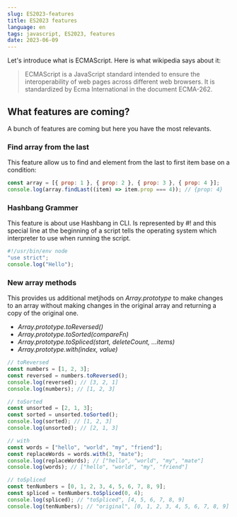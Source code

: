 ```yaml
---
slug: ES2023-features
title: ES2023 features
language: en
tags: javascript, ES2023, features
date: 2023-06-09
---
```


Let's introduce what is ECMAScript. Here is what wikipedia says about it:

> ECMAScript is a JavaScript standard intended to ensure the
> interoperability of web pages across different web browsers.
> It is standardized by Ecma International in the document ECMA-262.

## What features are coming?

A bunch of features are coming but here you have the most relevants.

### Find array from the last

This feature allow us to find and element from the last to first item base on a condition:

```javascript
const array = [{ prop: 1 }, { prop: 2 }, { prop: 3 }, { prop: 4 }];
console.log(array.findLast((item) => item.prop === 4)); // {prop: 4}
```

### Hashbang Grammer

This feature is about use Hashbang in CLI. Is represented by #! and this special line at the beginning of a script tells the operating system which interpreter to use when running the script.

```javascript
#!/usr/bin/env node
"use strict";
console.log("Hello");
```

### New array methods

This provides us additional metjhods on _Array.prototype_ to make changes to an array without making changes in the original array and returning a copy of the original one.

- _Array.prototype.toReversed()_
- _Array.prototype.toSorted(compareFn)_
- _Array.prototype.toSpliced(start, deleteCount, ...items)_
- _Array.prototype.with(index, value)_

```javascript
// toReversed
const numbers = [1, 2, 3];
const reversed = numbers.toReversed();
console.log(reversed); // [3, 2, 1]
console.log(numbers); // [1, 2, 3]

// toSorted
const unsorted = [2, 1, 3];
const sorted = unsorted.toSorted();
console.log(sorted); // [1, 2, 3]
console.log(unsorted); // [2, 1, 3]

// with
const words = ["hello", "world", "my", "friend"];
const replaceWords = words.with(3, "mate");
console.log(replaceWords); // ["hello", "world", "my", "mate"]
console.log(words); // ["hello", "world", "my", "friend"]

// toSpliced
const tenNumbers = [0, 1, 2, 3, 4, 5, 6, 7, 8, 9];
const spliced = tenNumbers.toSpliced(0, 4);
console.log(spliced); // "toSpliced", [4, 5, 6, 7, 8, 9]
console.log(tenNumbers); // "original", [0, 1, 2, 3, 4, 5, 6, 7, 8, 9]
```
